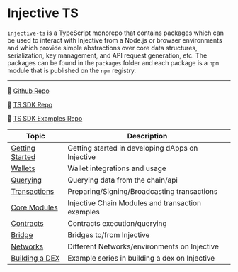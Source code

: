 # Injective TS

`injective-ts` is a TypeScript monorepo that contains packages which can be used to interact with Injective from a Node.js or browser environments and which provide simple abstractions over core data structures, serialization, key management, and API request generation, etc. The packages can be found in the `packages` folder and each package is a `npm` module that is published on the `npm` registry.

***

:wrench: [Github Repo](https://github.com/InjectiveLabs/injective-ts)

:wrench: [TS SDK Repo](https://github.com/InjectiveLabs/injective-ts/tree/master/packages/sdk-ts)

:wrench: [TS SDK Examples Repo](https://github.com/InjectiveLabs/injective-sdk-ts-example)

| Topic                                                                                  | Description                                      |
| -------------------------------------------------------------------------------------- | ------------------------------------------------ |
| [Getting Started](https://github.com/InjectiveLabs/injective-ts/wiki/00GettingStarted) | Getting started in developing dApps on Injective |
| [Wallets](https://github.com/InjectiveLabs/injective-ts/wiki/01Wallet)                 | Wallet integrations and usage                    |
| [Querying](https://github.com/InjectiveLabs/injective-ts/wiki/02Querying)              | Querying data from the chain/api                 |
| [Transactions](https://github.com/InjectiveLabs/injective-ts/wiki/03Transactions)      | Preparing/Signing/Broadcasting transactions      |
| [Core Modules](https://github.com/InjectiveLabs/injective-ts/wiki/07CoreModules)       | Injective Chain Modules and transaction examples |
| [Contracts](https://github.com/InjectiveLabs/injective-ts/wiki/04Contracts)            | Contracts execution/querying                     |
| [Bridge](https://github.com/InjectiveLabs/injective-ts/wiki/05Bridge)                  | Bridges to/from Injective                        |
| [Networks](https://github.com/InjectiveLabs/injective-ts/wiki/06Networks)              | Different Networks/environments on Injective     |
| [Building a DEX](https://github.com/InjectiveLabs/injective-ts/wiki/08BuildingADex)    | Example series in building a dex on Injective    |
